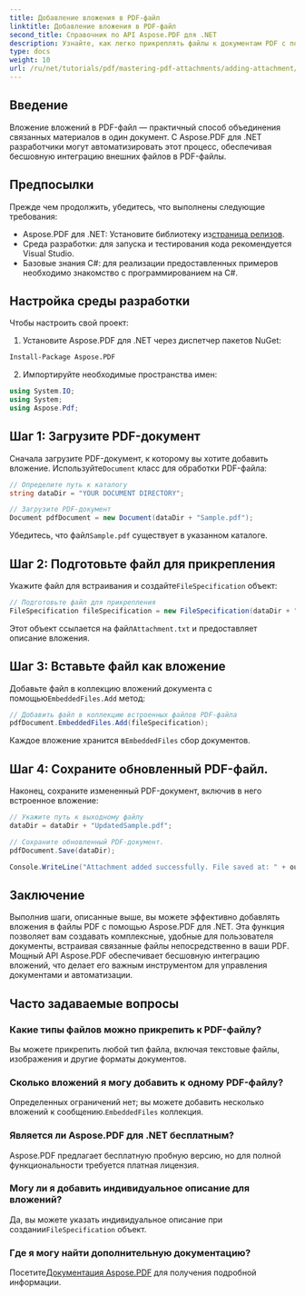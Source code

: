 ```yaml
---
title: Добавление вложения в PDF-файл
linktitle: Добавление вложения в PDF-файл
second_title: Справочник по API Aspose.PDF для .NET
description: Узнайте, как легко прикреплять файлы к документам PDF с помощью Aspose.PDF для .NET. Следуйте нашему пошаговому руководству, чтобы улучшить функциональность PDF с помощью встроенных файлов.
type: docs
weight: 10
url: /ru/net/tutorials/pdf/mastering-pdf-attachments/adding-attachment/
---
```

## Введение  

Вложение вложений в PDF-файл — практичный способ объединения связанных материалов в один документ. С Aspose.PDF для .NET разработчики могут автоматизировать этот процесс, обеспечивая бесшовную интеграцию внешних файлов в PDF-файлы.  

## Предпосылки  

Прежде чем продолжить, убедитесь, что выполнены следующие требования:  

-  Aspose.PDF для .NET: Установите библиотеку из[страница релизов](https://releases.aspose.com/pdf/net/).  
- Среда разработки: для запуска и тестирования кода рекомендуется Visual Studio.  
- Базовые знания C#: для реализации предоставленных примеров необходимо знакомство с программированием на C#.  

## Настройка среды разработки  

Чтобы настроить свой проект:  

1. Установите Aspose.PDF для .NET через диспетчер пакетов NuGet:  
```bash
Install-Package Aspose.PDF
```  
2. Импортируйте необходимые пространства имен:  

```csharp
using System.IO;
using System;
using Aspose.Pdf;
``` 

## Шаг 1: Загрузите PDF-документ  

 Сначала загрузите PDF-документ, к которому вы хотите добавить вложение. Используйте`Document` класс для обработки PDF-файла:  

```csharp
// Определите путь к каталогу
string dataDir = "YOUR DOCUMENT DIRECTORY";

// Загрузите PDF-документ
Document pdfDocument = new Document(dataDir + "Sample.pdf");
```  

 Убедитесь, что файл`Sample.pdf` существует в указанном каталоге.  

## Шаг 2: Подготовьте файл для прикрепления  

 Укажите файл для встраивания и создайте`FileSpecification` объект:  

```csharp
// Подготовьте файл для прикрепления
FileSpecification fileSpecification = new FileSpecification(dataDir + "Attachment.txt", "Description of the attached file");
```  

 Этот объект ссылается на файл`Attachment.txt` и предоставляет описание вложения.  

## Шаг 3: Вставьте файл как вложение  

 Добавьте файл в коллекцию вложений документа с помощью`EmbeddedFiles.Add` метод:  

```csharp
// Добавить файл в коллекцию встроенных файлов PDF-файла
pdfDocument.EmbeddedFiles.Add(fileSpecification);
```  

 Каждое вложение хранится в`EmbeddedFiles` сбор документов.  

## Шаг 4: Сохраните обновленный PDF-файл.  

Наконец, сохраните измененный PDF-документ, включив в него встроенное вложение:  

```csharp
// Укажите путь к выходному файлу
dataDir = dataDir + "UpdatedSample.pdf";

// Сохраните обновленный PDF-документ.
pdfDocument.Save(dataDir);

Console.WriteLine("Attachment added successfully. File saved at: " + outputFile);
```  

## Заключение  

Выполнив шаги, описанные выше, вы можете эффективно добавлять вложения в файлы PDF с помощью Aspose.PDF для .NET. Эта функция позволяет вам создавать комплексные, удобные для пользователя документы, встраивая связанные файлы непосредственно в ваши PDF. Мощный API Aspose.PDF обеспечивает бесшовную интеграцию вложений, что делает его важным инструментом для управления документами и автоматизации.  

## Часто задаваемые вопросы  

### Какие типы файлов можно прикрепить к PDF-файлу?  
Вы можете прикрепить любой тип файла, включая текстовые файлы, изображения и другие форматы документов.  

### Сколько вложений я могу добавить к одному PDF-файлу?  
 Определенных ограничений нет; вы можете добавить несколько вложений к сообщению.`EmbeddedFiles` коллекция.  

### Является ли Aspose.PDF для .NET бесплатным?  
Aspose.PDF предлагает бесплатную пробную версию, но для полной функциональности требуется платная лицензия.  

### Могу ли я добавить индивидуальное описание для вложений?  
 Да, вы можете указать индивидуальное описание при создании`FileSpecification` объект.  

### Где я могу найти дополнительную документацию?  
 Посетите[Документация Aspose.PDF](https://reference.aspose.com/pdf/net/) для получения подробной информации.  